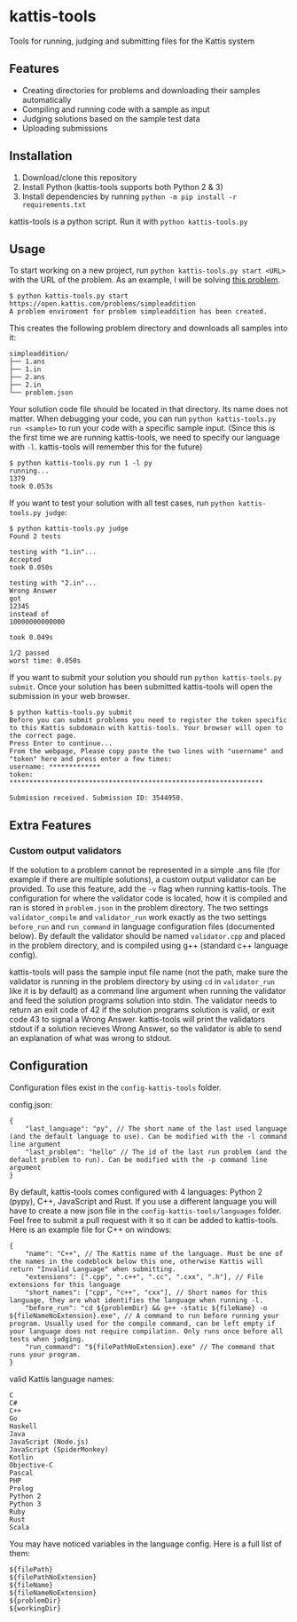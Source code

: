 # kattis-tools

Tools for running, judging and submitting files for the Kattis system

## Features

- Creating directories for problems and downloading their samples automatically
- Compiling and running code with a sample as input
- Judging solutions based on the sample test data
- Uploading submissions

## Installation

1. Download/clone this repository
2. Install Python (kattis-tools supports both Python 2 & 3)
3. Install dependencies by running `python -m pip install -r requirements.txt`

kattis-tools is a python script. Run it with `python kattis-tools.py`

## Usage

To start working on a new project, run `python kattis-tools.py start <URL>` with the URL of the problem. As an example, I will be solving [this problem](https://open.kattis.com/problems/simpleaddition).

    $ python kattis-tools.py start https://open.kattis.com/problems/simpleaddition
    A problem enviroment for problem simpleaddition has been created.

This creates the following problem directory and downloads all samples into it:

    simpleaddition/
    ├── 1.ans
    ├── 1.in
    ├── 2.ans
    ├── 2.in
    └── problem.json

Your solution code file should be located in that directory. Its name does not matter. When debugging your code, you can run `python kattis-tools.py run <sample>` to run your code with a specific sample input. (Since this is the first time we are running kattis-tools, we need to specify our language with `-l`. kattis-tools will remember this for the future)

    $ python kattis-tools.py run 1 -l py
    running...
    1379
    took 0.053s

If you want to test your solution with all test cases, run `python kattis-tools.py judge`:

    $ python kattis-tools.py judge
    Found 2 tests

    testing with "1.in"...
    Accepted
    took 0.050s

    testing with "2.in"...
    Wrong Answer
    got
    12345
    instead of
    10000000000000

    took 0.049s

    1/2 passed
    worst time: 0.050s

If you want to submit your solution you should run `python kattis-tools.py submit`. Once your solution has been submitted kattis-tools will open the submission in your web browser.

    $ python kattis-tools.py submit
    Before you can submit problems you need to register the token specific to this Kattis subdomain with kattis-tools. Your browser will open to the correct page.
    Press Enter to continue...
    From the webpage, Please copy paste the two lines with "username" and "token" here and press enter a few times:
    username: *************
    token: ****************************************************************

    Submission received. Submission ID: 3544950.

## Extra Features

### Custom output validators

If the solution to a problem cannot be represented in a simple .ans file (for example if there are multiple solutions), a custom output validator can be provided. To use this feature, add the `-v` flag when running kattis-tools. The configuration for where the validator code is located, how it is compiled and ran is stored in `problem.json` in the problem directory. The two settings `validator_compile` and `validator_run` work exactly as the two settings `before_run` and `run_command` in language configuration files (documented below). By default the validator should be named `validator.cpp` and placed in the problem directory, and is compiled using g++ (standard c++ language config).

kattis-tools will pass the sample input file name (not the path, make sure the validator is running in the problem directory by using `cd` in `validator_run` like it is by default) as a command line argument when running the validator and feed the solution programs solution into stdin. The validator needs to return an exit code of 42 if the solution programs solution is valid, or exit code 43 to signal a Wrong Answer. kattis-tools will print the validators stdout if a solution recieves Wrong Answer, so the validator is able to send an explanation of what was wrong to stdout.

## Configuration

Configuration files exist in the `config-kattis-tools` folder.

config.json:

```json5
{
    "last_language": "py", // The short name of the last used language (and the default language to use). Can be modified with the -l command line argument
    "last_problem": "hello" // The id of the last run problem (and the default problem to run). Can be modified with the -p command line argument
}
```

By default, kattis-tools comes configured with 4 languages: Python 2 (pypy), C++, JavaScript and Rust. If you use a different language you will have to create a new json file in the `config-kattis-tools/languages` folder. Feel free to submit a pull request with it so it can be added to kattis-tools. Here is an example file for C++ on windows:

```json5
{
    "name": "C++", // The Kattis name of the language. Must be one of the names in the codeblock below this one, otherwise Kattis will return "Invalid Language" when submitting.
    "extensions": [".cpp", ".c++", ".cc", ".cxx", ".h"], // File extensions for this language
    "short_names": ["cpp", "c++", "cxx"], // Short names for this language, they are what identifies the language when running -l.
    "before_run": "cd ${problemDir} && g++ -static ${fileName} -o ${fileNameNoExtension}.exe", // A command to run before running your program. Usually used for the compile command, can be left empty if your language does not require compilation. Only runs once before all tests when judging.
    "run_command": "${filePathNoExtension}.exe" // The command that runs your program.
}
```

valid Kattis language names:

    C
    C#
    C++
    Go
    Haskell
    Java
    JavaScript (Node.js)
    JavaScript (SpiderMonkey)
    Kotlin
    Objective-C
    Pascal
    PHP
    Prolog
    Python 2
    Python 3
    Ruby
    Rust
    Scala

You may have noticed variables in the language config. Here is a full list of them:

    ${filePath}
    ${filePathNoExtension}
    ${fileName}
    ${fileNameNoExtension}
    ${problemDir}
    ${workingDir}